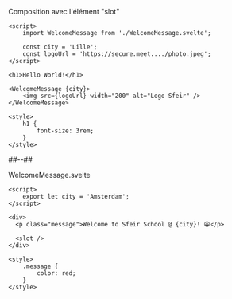 <!-- .slide: class="with-code-bg-dark two-column" -->

<p>Composition avec l'élément "slot"</p>

```svelte
<script>
	import WelcomeMessage from './WelcomeMessage.svelte';

	const city = 'Lille';
	const logoUrl = 'https://secure.meet..../photo.jpeg';
</script>

<h1>Hello World!</h1>

<WelcomeMessage {city}>
	<img src={logoUrl} width="200" alt="Logo Sfeir" />
</WelcomeMessage>

<style>
	h1 {
		font-size: 3rem;
	}
</style>
```

##--##

<p>WelcomeMessage.svelte</p>

```svelte
<script>
	export let city = 'Amsterdam';
</script>

<div>
  <p class="message">Welcome to Sfeir School @ {city}! 😀</p>

  <slot />
</div>

<style>
	.message {
		color: red;
	}
</style>
```
